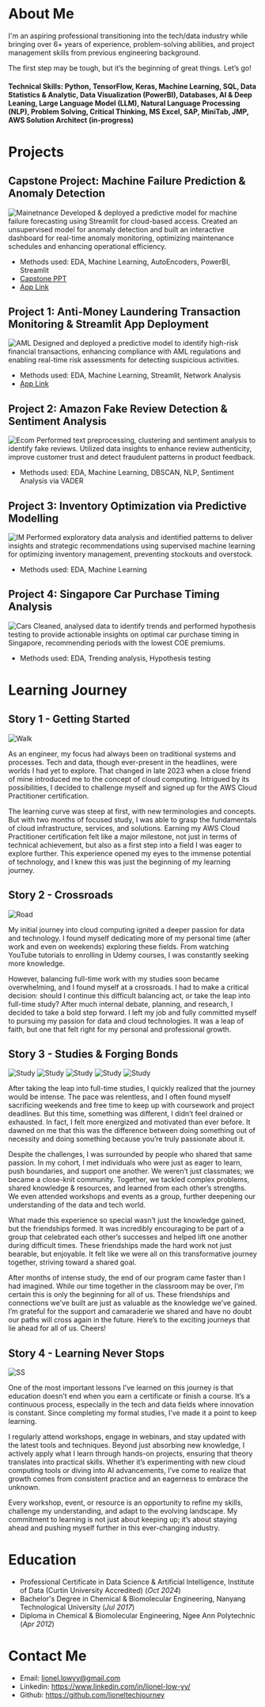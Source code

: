 # About Me

I'm an aspiring professional transitioning into the tech/data industry while bringing over 6+ years of experience, problem-solving abilities, and project management skills from previous engineering background. 

The first step may be tough, but it’s the beginning of great things. Let’s go!

#### Technical Skills: Python, TensorFlow, Keras, Machine Learning, SQL, Data Statistics & Analytic, Data Visualization (PowerBI), Databases, AI & Deep Leaning, Large Language Model (LLM), Natural Language Processing (NLP), Problem Solving, Critical Thinking, MS Excel, SAP, MiniTab, JMP, AWS Solution Architect (in-progress)

# Projects

## Capstone Project: Machine Failure Prediction & Anomaly Detection
![Mainetnance](/assets/maintenance.png)
Developed & deployed a predictive model for machine failure forecasting using Streamlit for cloud-based access. Created an unsupervised model for anomaly detection and built an interactive dashboard for real-time anomaly monitoring, optimizing maintenance schedules and enhancing operational efficiency. 
- Methods used: EDA, Machine Learning, AutoEncoders, PowerBI, Streamlit
- [Capstone PPT](/assets/Capstone_Project.pdf)
- [App Link](https://machine-prediction.streamlit.app/)

## Project 1: Anti-Money Laundering Transaction Monitoring & Streamlit App Deployment
![AML](/assets/aml.jpg)
Designed and deployed a predictive model to identify high-risk financial transactions, enhancing compliance with AML regulations and enabling real-time risk assessments for detecting suspicious activities. 
- Methods used: EDA, Machine Learning, Streamlit, Network Analysis
- [App Link](https://risk-predictor.streamlit.app/)

## Project 2: Amazon Fake Review Detection & Sentiment Analysis
![Ecom](/assets/ecom.webp)
Performed text preprocessing, clustering and sentiment analysis to identify fake reviews. Utilized data insights to enhance review authenticity, improve customer trust and detect fraudulent patterns in product feedback.
- Methods used: EDA, Machine Learning, DBSCAN, NLP, Sentiment Analysis via VADER

## Project 3: Inventory Optimization via Predictive Modelling
![IM](/assets/im.webp)
Performed exploratory data analysis and identified patterns to deliver insights and strategic recommendations using supervised machine learning for optimizing inventory management, preventing stockouts and overstock. 
- Methods used: EDA, Machine Learning

## Project 4: Singapore Car Purchase Timing Analysis
![Cars](/assets/cars.webp)
Cleaned, analysed data to identify trends and performed hypothesis testing to provide actionable insights on optimal car purchase timing in Singapore, recommending periods with the lowest COE premiums. 
- Methods used: EDA, Trending analysis, Hypothesis testing

# Learning Journey
## Story 1 - Getting Started
![Walk](/assets/walk.jpg)

As an engineer, my focus had always been on traditional systems and processes. Tech and data, though ever-present in the headlines, were worlds I had yet to explore. That changed in late 2023 when a close friend of mine introduced me to the concept of cloud computing. Intrigued by its possibilities, I decided to challenge myself and signed up for the AWS Cloud Practitioner certification.

The learning curve was steep at first, with new terminologies and concepts. But with two months of focused study, I was able to grasp the fundamentals of cloud infrastructure, services, and solutions. Earning my AWS Cloud Practitioner certification felt like a major milestone, not just in terms of technical achievement, but also as a first step into a field I was eager to explore further. This experience opened my eyes to the immense potential of technology, and I knew this was just the beginning of my learning journey.

## Story 2 - Crossroads
![Road](/assets/crossroad.jpg)

My initial journey into cloud computing ignited a deeper passion for data and technology. I found myself dedicating more of my personal time (after work and even on weekends) exploring these fields. From watching YouTube tutorials to enrolling in Udemy courses, I was constantly seeking more knowledge.

However, balancing full-time work with my studies soon became overwhelming, and I found myself at a crossroads. I had to make a critical decision: should I continue this difficult balancing act, or take the leap into full-time study? After much internal debate, planning, and research, I decided to take a bold step forward. I left my job and fully committed myself to pursuing my passion for data and cloud technologies. It was a leap of faith, but one that felt right for my personal and professional growth.

## Story 3 - Studies & Forging Bonds
![Study](/assets/study.jpg)
![Study](/assets/21d38054-1bb0-4238-b08d-390944262e83.jpeg)
![Study](/assets/6fbd0141-d5a2-4c12-aa78-850878d376c0.jpeg)
![Study](/assets/c90d718d-d406-4a0a-b152-a6953fb6df2f.jpeg)
![Study](/assets/e1508c8a-e703-4661-946b-df3a0b4160d5.jpeg)

After taking the leap into full-time studies, I quickly realized that the journey would be intense. The pace was relentless, and I often found myself sacrificing weekends and free time to keep up with coursework and project deadlines. But this time, something was different, I didn’t feel drained or exhausted. In fact, I felt more energized and motivated than ever before. It dawned on me that this was the difference between doing something out of necessity and doing something because you’re truly passionate about it.

Despite the challenges, I was surrounded by people who shared that same passion. In my cohort, I met individuals who were just as eager to learn, push boundaries, and support one another. We weren’t just classmates; we became a close-knit community. Together, we tackled complex problems, shared knowledge & resources, and learned from each other’s strengths. We even attended workshops and events as a group, further deepening our understanding of the data and tech world.

What made this experience so special wasn’t just the knowledge gained, but the friendships formed. It was incredibly encouraging to be part of a group that celebrated each other’s successes and helped lift one another during difficult times. These friendships made the hard work not just bearable, but enjoyable. It felt like we were all on this transformative journey together, striving toward a shared goal.

After months of intense study, the end of our program came faster than I had imagined. While our time together in the classroom may be over, I’m certain this is only the beginning for all of us. These friendships and connections we’ve built are just as valuable as the knowledge we’ve gained. I’m grateful for the support and camaraderie we shared and have no doubt our paths will cross again in the future. Here’s to the exciting journeys that lie ahead for all of us. Cheers!

## Story 4 - Learning Never Stops
![SS](/assets/SS2.gif)

One of the most important lessons I’ve learned on this journey is that education doesn’t end when you earn a certificate or finish a course. It’s a continuous process, especially in the tech and data fields where innovation is constant. Since completing my formal studies, I’ve made it a point to keep learning.

I regularly attend workshops, engage in webinars, and stay updated with the latest tools and techniques. Beyond just absorbing new knowledge, I actively apply what I learn through hands-on projects, ensuring that theory translates into practical skills. Whether it’s experimenting with new cloud computing tools or diving into AI advancements, I’ve come to realize that growth comes from consistent practice and an eagerness to embrace the unknown.

Every workshop, event, or resource is an opportunity to refine my skills, challenge my understanding, and adapt to the evolving landscape. My commitment to learning is not just about keeping up; it’s about staying ahead and pushing myself further in this ever-changing industry.

# Education
- Professional Certificate in Data Science & Artificial Intelligence, Institute of Data (Curtin University Accredited) (_Oct 2024_)								       		
- Bachelor's Degree in Chemical & Biomolecular Engineering, Nanyang Technological University (_Jul 2017_)	 			        		
- Diploma in Chemical & Biomolecular Engineering, Ngee Ann Polytechnic (_Apr 2012_)

# Contact Me
- Email: lionel.lowyy@gmail.com
- Linkedin: https://www.linkedin.com/in/lionel-low-yy/
- Github: https://github.com/lioneltechjourney
